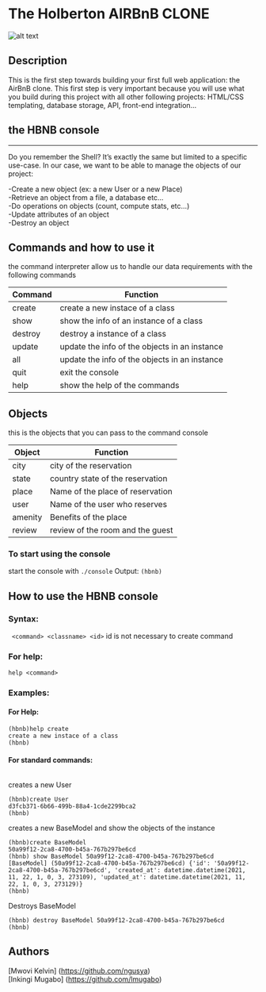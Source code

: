# The Holberton AIRBnB CLONE                                                                                               
![alt text](https://media.makeameme.org/created/gets-airbnb-says.jpg "fun AirB&B")             
## Description
This is the first step towards building your first full web application: the AirBnB clone. This first step is very important because you will use what you build during this project with all other following projects: HTML/CSS templating, database storage, API, front-end integration…

## the HBNB console                                                                                                   
----
Do you remember the Shell? It’s exactly the same but limited to a specific use-case. In our case, we want to be able to manage the objects of our project:

   -Create a new object (ex: a new User or a new Place)  
   -Retrieve an object from a file, a database etc…  
   -Do operations on objects (count, compute stats, etc…)  
   -Update attributes of an object  
   -Destroy an object  
   
## Commands and how to use it                                                                                     
the command interpreter allow us to handle our data requirements with the following commands
                                                                                                                      
| Command | Function |                                                                                                
| ------- | ------------------------------------ |
| create | create a new instace of a class |
| show | show the info of an instance of a class |
| destroy | destroy a instance of a class |
| update | update the info of the objects in an instance |
| all | update the info of the objects in an instance |
| quit | exit the console |
| help | show the help of the commands |

## Objects
this is the objects that you can pass to the command console

| Object | Function |                                                                                                
| ------- | -------- |
| city | city of the reservation |
| state | country state of the reservation |
| place | Name of the place of reservation |
| user | Name of the user who reserves|
| amenity | Benefits of the place |
| review | review of the room and the guest |

### To start using the console
start the console with
```./console```
Output:
```(hbnb)```
## How to use the HBNB console
### Syntax:
``` <command> <classname> <id>```
id is not necessary to create command
### For help:
```help <command>```
### Examples:
#### For Help:
```
(hbnb)help create
create a new instace of a class
(hbnb)
```
#### For standard commands:
```
```
creates a new User
``` 
(hbnb)create User
d3fcb371-6b66-499b-88a4-1cde2299bca2
(hbnb)

 ```
 creates a new BaseModel and show the objects of the instance
 
```
(hbnb)create BaseModel
50a99f12-2ca8-4700-b45a-767b297be6cd
(hbnb) show BaseModel 50a99f12-2ca8-4700-b45a-767b297be6cd
[BaseModel] (50a99f12-2ca8-4700-b45a-767b297be6cd) {'id': '50a99f12-2ca8-4700-b45a-767b297be6cd', 'created_at': datetime.datetime(2021, 11, 22, 1, 0, 3, 273109), 'updated_at': datetime.datetime(2021, 11, 22, 1, 0, 3, 273129)}
(hbnb) 

 ```
 Destroys BaseModel
 
```
(hbnb) destroy BaseModel 50a99f12-2ca8-4700-b45a-767b297be6cd
(hbnb) 
```
## Authors
[Mwovi Kelvin] (https://github.com/ngusya)  
[Inkingi Mugabo] (https://github.com/lmugabo)
